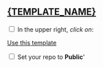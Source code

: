 
## [{TEMPLATE_NAME}]({TEMPLATE_URL})

<input type="checkbox">  In the upper right, _click on_: <div class = "github_button"> <a href="https://github.com/new?template_name={TEMPLATE_NAME}"> Use this template</a></div>

<input type="checkbox">  Set your repo to **Public**'
